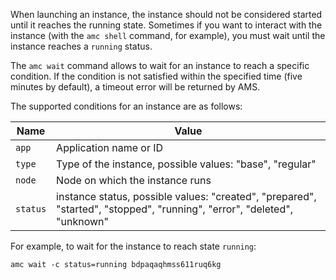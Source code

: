 When launching an instance, the instance should not be considered started until it reaches the running state. Sometimes if you want to interact with the instance (with the `amc shell` command, for example), you must wait until the instance reaches a `running` status.

The `amc wait` command allows to wait for an instance to reach a specific condition. If the condition is not satisfied within the specified time (five minutes by default), a timeout error will be returned by AMS.

The supported conditions for an instance are as follows:

Name            |  Value
----------------|------------
`app`           |  Application name or ID
`type`          |  Type of the instance, possible values: "base", "regular"
`node`          |  Node on which the instance runs
`status`        |  instance status, possible values: "created", "prepared", "started", "stopped", "running", "error", "deleted", "unknown"

For example, to wait for the instance to reach state `running`:

    amc wait -c status=running bdpaqaqhmss611ruq6kg
